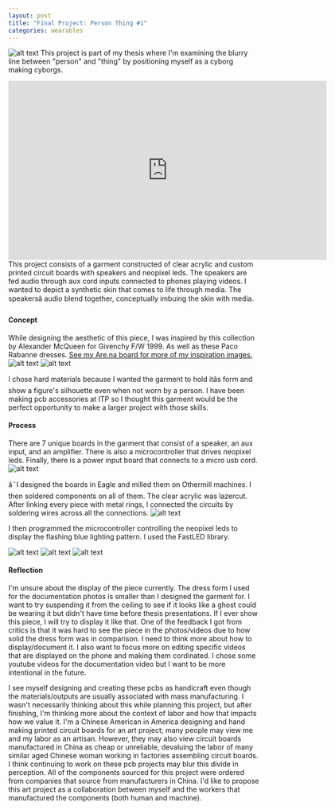 ```yaml
---
layout: post
title: "Final Project: Person Thing #1"
categories: wearables
---
```


![alt text](/images/wearables/pcb_top/final/0C2A9438_edit.jpg)
This project is part of my thesis where I'm examining the blurry line between "person" and "thing" by positioning myself as a cyborg making cyborgs.

<iframe src="https://player.vimeo.com/video/335928201" width="640" height="360" frameborder="0" allow="autoplay; fullscreen" allowfullscreen></iframe>
This project consists of a garment constructed of clear acrylic and custom printed circuit boards with speakers and neopixel leds. The speakers are fed audio through aux cord inputs connected to phones playing videos.
I wanted to depict a synthetic skin that comes to life through media. The speakersâ audio blend together, conceptually imbuing the skin with media.

#### Concept ####

While designing the aesthetic of this piece, I was inspired by this collection by Alexander McQueen for Givenchy F/W 1999. As well as these Paco Rabanne dresses. [See my Are.na board for more of my inspiration images.](https://www.are.na/jillian-zhong/robotic-futuristic-tech-fetishistic-garment-design)
![alt text](/images/wearables/pcb_top/final/mcqueen.jpg)
![alt text](/images/wearables/pcb_top/final/pacorabanne.jpg)

I chose hard materials because I wanted the garment to hold itâs form and show a figure's silhouette even when not worn by a person. I have been making pcb accessories at ITP so I thought this garment would be the perfect opportunity to make a larger project with those skills.

#### Process ####

There are 7 unique boards in the garment that consist of a speaker, an aux input, and an amplifier.
There is also a microcontroller that drives neopixel leds. Finally, there is a power input board that connects to a micro usb cord.
![alt text](/images/wearables/pcb_top/final/pcb.jpg)

â¨I designed the boards in Eagle and milled them on Othermill machines. I then soldered components on all of them. The clear acrylic was lazercut. After linking every piece with metal rings, I connected the circuits by soldering wires across all the connections. 
![alt text](/images/wearables/pcb_top/final/process.jpg)

I then programmed the microcontroller controlling the neopixel leds to display the flashing blue lighting pattern. I used the FastLED library.

![alt text](/images/wearables/pcb_top/final/0C2A9427_edit.jpg)
![alt text](/images/wearables/pcb_top/final/0C2A9437_edit.jpg)
![alt text](/images/wearables/pcb_top/final/0C2A9443_edit.jpg)

#### Reflection ####
I'm unsure about the display of the piece currently. The dress form I used for the documentation photos is smaller than I designed the garment for. I want to try suspending it from the ceiling to see if it looks like a ghost could be wearing it but didn't have time before thesis presentations. If I ever show this piece, I will try to display it like that. One of the feedback I got from critics is that it was hard to see the piece in the photos/videos due to how solid the dress form was in comparison. I need to think more about how to display/document it. I also want to focus more on editing specific videos that are displayed on the phone and making them cordinated. I chose some youtube videos for the documentation video but I want to be more intentional in the future.

I see myself designing and creating these pcbs as handicraft even though the materials/outputs are usually associated with mass manufacturing. I wasn't necessarily thinking about this while planning this project, but after finishing, I'm thinking more about the context of labor and how that impacts how we value it. I'm a Chinese American in America designing and hand making printed circuit boards for an art project; many people may view me and my labor as an artisan. However, they may also view circuit boards manufactured in China as cheap or unreliable, devaluing the labor of many similar aged Chinese woman working in factories assembling circuit boards. I think continuing to work on these pcb projects may blur this divide in perception.
All of the components sourced for this project were ordered from companies that source from manufacturers in China. I'd like to propose this art project as a collaboration between myself and the workers that manufactured the components (both human and machine).
